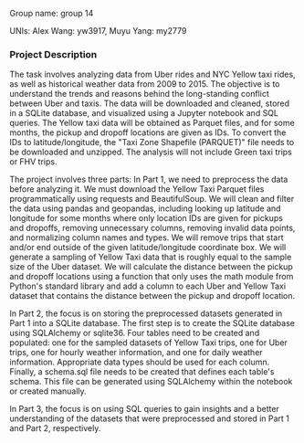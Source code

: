 Group name: group 14

UNIs: Alex Wang: yw3917, Muyu Yang: my2779
### Project Description
The task involves analyzing data from Uber rides and NYC Yellow taxi rides, as well as historical weather data from 2009 to 2015. The objective is to understand the trends and reasons behind the long-standing conflict between Uber and taxis. The data will be downloaded and cleaned, stored in a SQLite database, and visualized using a Jupyter notebook and SQL queries. The Yellow taxi data will be obtained as Parquet files, and for some months, the pickup and dropoff locations are given as IDs. To convert the IDs to latitude/longitude, the "Taxi Zone Shapefile (PARQUET)" file needs to be downloaded and unzipped. The analysis will not include Green taxi trips or FHV trips.

The project involves three parts:
In Part 1, we need to preprocess the data before analyzing it. We must download the Yellow Taxi Parquet files programmatically using requests and BeautifulSoup. We will clean and filter the data using pandas and geopandas, including looking up latitude and longitude for some months where only location IDs are given for pickups and dropoffs, removing unnecessary columns, removing invalid data points, and normalizing column names and types. We will remove trips that start and/or end outside of the given latitude/longitude coordinate box. We will generate a sampling of Yellow Taxi data that is roughly equal to the sample size of the Uber dataset. We will calculate the distance between the pickup and dropoff locations using a function that only uses the math module from Python's standard library and add a column to each Uber and Yellow Taxi dataset that contains the distance between the pickup and dropoff location.

In Part 2, the focus is on storing the preprocessed datasets generated in Part 1 into a SQLite database. The first step is to create the SQLite database using SQLAlchemy or sqlite36. Four tables need to be created and populated: one for the sampled datasets of Yellow Taxi trips, one for Uber trips, one for hourly weather information, and one for daily weather information. Appropriate data types should be used for each column. Finally, a schema.sql file needs to be created that defines each table's schema. This file can be generated using SQLAlchemy within the notebook or created manually.

In Part 3, the focus is on using SQL queries to gain insights and a better understanding of the datasets that were preprocessed and stored in Part 1 and Part 2, respectively.
